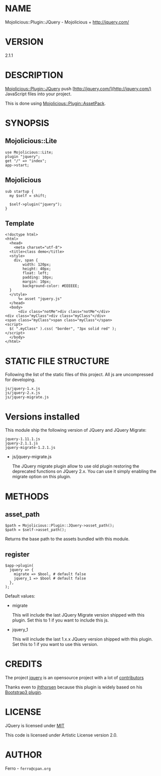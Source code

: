 # NAME

Mojolicious::Plugin::JQuery - Mojolicious + http://jquery.com/

# VERSION

2.1.1

# DESCRIPTION

[Mojolicious::Plugin::JQuery](https://metacpan.org/pod/Mojolicious::Plugin::JQuery) push [http://jquery.com/](http://jquery.com/)
JavaScript files into your project.

This is done using [Mojolicious::Plugin::AssetPack](https://metacpan.org/pod/Mojolicious::Plugin::AssetPack).

# SYNOPSIS

## Mojolicious::Lite

    use Mojolicious::Lite;
    plugin "jquery";
    get "/" => "index";
    app->start;

## Mojolicious

    sub startup {
      my $self = shift;

      $self->plugin("jquery");
    }

## Template

    <!doctype html>
    <html>
      <head>
        <meta charset="utf-8">
      <title>class demo</title>
      <style>
        div, span {
            width: 120px;
            height: 40px;
            float: left;
            padding: 10px;
            margin: 10px;
            background-color: #EEEEEE;
      }
      </style>
          %= asset "jquery.js"
      </head>
      <body>
          <div class="notMe">div class="notMe"</div>
    <div class="myClass">div class="myClass"</div>
    <span class="myClass">span class="myClass"</span>
    <script>
      $( ".myClass" ).css( "border", "3px solid red" );
    </script>
      </body>
    </html>

# STATIC FILE STRUCTURE

Following the list of the static files of this project. All js are uncompressed
for developing.

    js/jquery-1.x.js
    js/jquery-2.x.js
    js/jquery-migrate.js

# Versions installed

This module ship the following version of JQuery and JQuery Migrate:

    jquery-1.11.1.js
    jquery-2.1.1.js
    jquery-migrate-1.2.1.js

- js/jquery-migrate.js

    The JQuery migrate plugin allow to use old plugin restoring the deprecated functions
    on JQuery 2.x. You can use it simply enabling the migrate option on this plugin.

# METHODS

## asset\_path

    $path = Mojolicious::Plugin::JQuery->asset_path();
    $path = $self->asset_path();

Returns the base path to the assets bundled with this module.

## register

    $app->plugin(
      jquery => {
        migrate => $bool, # default false
        jquery_1 => $bool # default false
      },
    );

Default values:

- migrate

    This will include the last JQuery Migrate version shipped with this plugin.
    Set this to 1 if you want to include this js.

- jquery\_1

    This will include the last 1.x.x JQuery version shipped with this plugin.
    Set this to 1 if you want to use this version.

# CREDITS

The project [jquery](https://github.com/jquery/jquery) is an opensource project with
a lot of [contributors](https://github.com/jquery/jquery/graphs/contributors)

Thanks even to [jhthorsen](https://github.com/jhthorsen) because this plugin is widely based
on his [Bootstrap3 plugin](https://github.com/jhthorsen/mojolicious-plugin-bootstrap3).

# LICENSE

JQuery is licensed under [MIT](https://github.com/jquery/jquery/blob/master/LICENSE.txt)

This code is licensed under Artistic License version 2.0.

# AUTHOR

Ferro - `ferro@cpan.org`
